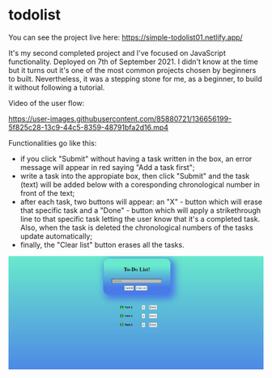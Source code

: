 # todolist
You can see the project live here: https://simple-todolist01.netlify.app/

It's my second completed project and I've focused on JavaScript functionality. Deployed on 7th of September 2021.
I didn't know at the time but it turns out it's one of the most common projects chosen by beginners to built. Nevertheless, it was a stepping stone for me, as a beginner, to build it without following a tutorial.

Video of the user flow:

https://user-images.githubusercontent.com/85880721/136656199-5f825c28-13c9-44c5-8359-48791bfa2d16.mp4

Functionalities go like this:

- if you click "Submit" without having a task written in the box, an error message will appear in red saying "Add a task first";
- write a task into the appropiate box, then click "Submit" and the task (text) will be added below with a coresponding chronological number in front of the text;
- after each task, two buttons will appear: an "X" - button which will erase that specific task and a "Done" - button which will apply a strikethrough line to that specific task letting the user know that it's a completed task. Also, when the task is deleted the chronological numbers of the tasks update automatically;
- finally, the "Clear list" button erases all the tasks.

![alt text](https://raw.githubusercontent.com/BogdanGeorgian91/todolist/main/todoproject2.JPG)

